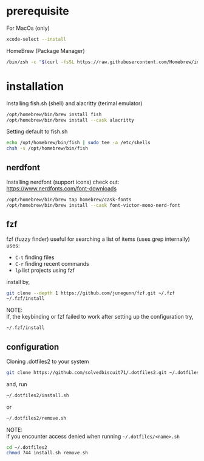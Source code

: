 # prerequisite

For MacOs (only)
```sh
xcode-select --install
```

HomeBrew (Package Manager)
```sh
/bin/zsh -c "$(curl -fsSL https://raw.githubusercontent.com/Homebrew/install/HEAD/install.sh)"
```

# installation

Installing fish.sh (shell) and alacritty (terimal emulator)
```sh
/opt/homebrew/bin/brew install fish
/opt/homebrew/bin/brew install --cask alacritty
```

Setting default to fish.sh
```sh
echo /opt/homebrew/bin/fish | sudo tee -a /etc/shells
chsh -s /opt/homebrew/bin/fish
```

## nerdfont

Installing nerdfont (support icons)
check out: https://www.nerdfonts.com/font-downloads

```sh
/opt/homebrew/bin/brew tap homebrew/cask-fonts
/opt/homebrew/bin/brew install --cask font-victor-mono-nerd-font
```

## fzf

fzf (fuzzy finder) useful for searching a list of items (uses grep internally)  
uses:
* `C-t` finding files
* `C-r` finding recent commands
* `lp` list projects using fzf

install by,
```sh
git clone --depth 1 https://github.com/junegunn/fzf.git ~/.fzf
~/.fzf/install
```

NOTE:  
If, the keybinding or fzf failed to work after setting up the configuration try,
```sh
~/.fzf/install
```

## configuration

Cloning .dotfiles2 to your system
```sh
git clone https://github.com/solvedbiscuit71/.dotfiles2.git ~/.dotfiles2
```

and, run
```sh
~/.dotfiles2/install.sh
```

or
```sh
~/.dotfiles2/remove.sh
```

NOTE:  
if you encounter access denied when running `~/.dotfiles/<name>.sh`
```sh
cd ~/.dotfiles2
chmod 744 install.sh remove.sh
```

